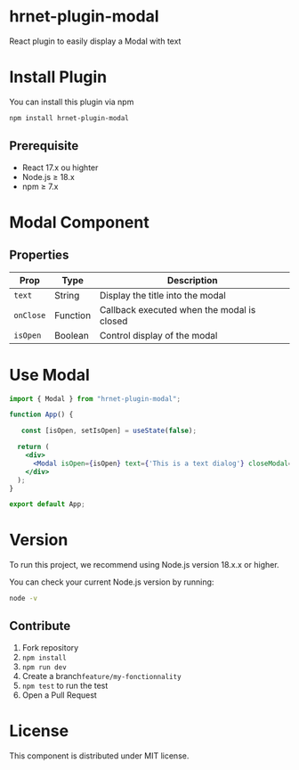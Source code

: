 # hrnet-plugin-modal

React plugin to easily display a Modal with text

# Install Plugin

You can install this plugin via npm

```sh
npm install hrnet-plugin-modal
```
## Prerequisite

- React 17.x ou highter
- Node.js ≥ 18.x
- npm ≥ 7.x

# Modal Component

## Properties

| Prop          | Type     | Description                                |
|---------------|----------|--------------------------------------------|
| `text`        | String   | Display the title into the modal           |
| `onClose`     | Function | Callback executed when the modal is closed |
| `isOpen`      | Boolean  | Control display of the modal               |

# Use Modal

```jsx
import { Modal } from "hrnet-plugin-modal";

function App() {

   const [isOpen, setIsOpen] = useState(false);

  return (
    <div>
      <Modal isOpen={isOpen} text={'This is a text dialog'} closeModal={() => setIsOpen(false)}/>
    </div>
  );
}

export default App;
```

# Version

To run this project, we recommend using Node.js version 18.x.x or higher.

You can check your current Node.js version by running:

```sh
node -v
```

## Contribute

1. Fork repository
2. `npm install`  
3. `npm run dev`  
4. Create a branch`feature/my-fonctionnality`  
5. `npm test` to run the test
6. Open a Pull Request  

# License

This component is distributed under MIT license.